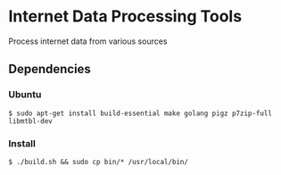 # Internet Data Processing Tools

Process internet data from various sources

## Dependencies

### Ubuntu
```
$ sudo apt-get install build-essential make golang pigz p7zip-full libmtbl-dev
```

### Install
```
$ ./build.sh && sudo cp bin/* /usr/local/bin/
```


